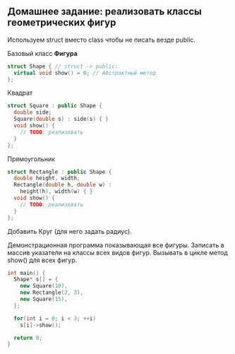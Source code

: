 ﻿Домашнее задание: реализовать классы геометрических фигур
---------------------------------------------------------

Используем struct вместо class чтобы не писать везде public.

Базовый класс **Фигура**
``` cpp
struct Shape { // struct -> public:
  virtual void show() = 0; // Абстрактный метод
};
```
Квадрат
``` cpp
struct Square : public Shape {
  double side;
  Square(double s) : side(s) { }
  void show() {
    // TODO: реализовать
  }
};
```

Прямоугольник
``` cpp
struct Rectangle : public Shape {
  double height, width;
  Rectangle(double h, double w) :
    height(h), width(w) { }
  void show() {
    // TODO: реализовать
  }
};
```

Добавить Круг (для него задать радиус).

Демонстрационная программа показывающая все фигуры.
Записать в массив указатели на классы всех видов фигур.
Вызывать в цикле метод show() для всех фигур.

``` cpp
int main() {
  Shape* s[] = {
    new Square(10),
    new Rectangle(2, 3),
    new Square(15),
  };

  for(int i = 0; i < 3; ++i)
    s[i]->show();

  return 0;
}
```